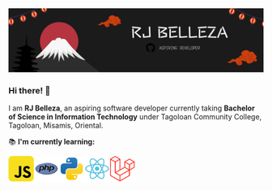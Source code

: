 
<img src="banner.png">

### Hi there! 👋

I am **RJ Belleza**, an aspiring software developer currently taking **Bachelor of Science in Information Technology** under Tagoloan Community College, Tagoloan, Misamis, Oriental.  

📚 **I'm currently learning:**
<div style="display: flex;">
    <img src="js.png" width="50" height="50">
    <img src="php.png" width="50" height="50">
    <img src="python.png" width="50" height="50">
    <img src="react.png" width="50" height="50">
    <img src="laravel.png" width="50" height="50">
<div>

